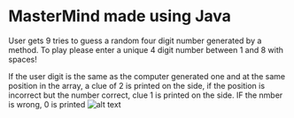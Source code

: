 # MasterMind made using Java 

User gets 9 tries to guess a random four digit number generated by a method.  To play please enter a unique 4 digit number between 1 and 8 with spaces!

If the user digit is the same as the computer generated one and at the same position in the array, a clue of 2 is printed on the side, if the position is incorrect but the number correct, clue 1 is printed on the side.  IF the nmber is wrong, 0 is printed
![alt text](https://i.imgur.com/mcFtXyo.gif)


